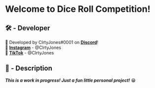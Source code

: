 # Welcome to Dice Roll Competition!


## 🛠 - Developer
🔧 Developed by ClrtyJones#0001 on **[Discord](https://discordapp.com/users/518973664784416784/)**!  
📸 **[Instagram](https://www.instagram.com/clrtyjones/)** - @ClrtyJones  
🎥 **[TikTok](https://www.tiktok.com/@clrtyjones?lang=en)** - @ClrtyJones  

## 📝 - Description
***This is a work in progress! Just a fun little personal project!*** 😁
